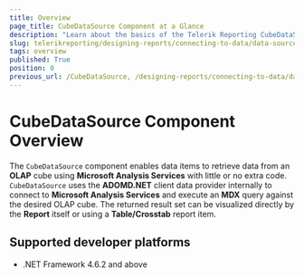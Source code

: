 ```yaml
---
title: Overview
page_title: CubeDataSource Component at a Glance
description: "Learn about the basics of the Telerik Reporting CubeDataSource Component and how you may use it in your Reports."
slug: telerikreporting/designing-reports/connecting-to-data/data-source-components/cubedatasource-component/overview
tags: overview
published: True
position: 0
previous_url: /CubeDataSource, /designing-reports/connecting-to-data/data-source-components/cubedatasource-component/
---
```


# CubeDataSource Component Overview

The `CubeDataSource` component enables data items to retrieve data from an __OLAP__ cube using __Microsoft Analysis Services__ with little or no extra code. `CubeDataSource` uses the __ADOMD.NET__ client data provider internally to connect to __Microsoft Analysis Services__ and execute an __MDX__ query against the desired OLAP cube. The returned result set can be visualized directly by the __Report__ itself or using a __Table/Crosstab__ report item.

## Supported developer platforms

* .NET Framework 4.6.2 and above
